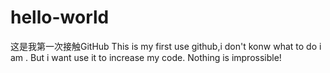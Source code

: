 # hello-world
 这是我第一次接触GitHub
This is my first use github,i don't konw what to do i am .
But i want use it to increase my code.
Nothing is improssible!
